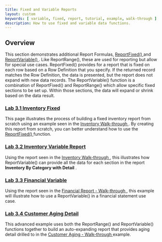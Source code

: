 ```yaml
---
title: Fixed and Variable Reports
layout: custom
keywords: [ variable, fixed, report, tutorial, example, walk-through ]
description: How to use fixed and variable data functions.
---
```


##  **Overview**

This section demonstrates additional Report Formulas, [ ReportFixed() ](wIndex/ReportFixed_61702203.html) and [ ReportVariable() ](wIndex/ReportVariable_61702201.html) . Like ReportRange(), these are used for reporting but allow for special use cases. ReportFixed() provides for a report that is fixed on each row based on a Row Definition that you specify. If the returned record matches the Row Definition, the data is presented, but the report does not expand with new data records. The ReportVariable() function is a combination of ReportFixed() and ReportRange() which allow specific fixed sections to be set up. Within those sections, the data will expand or shrink based on the data result. 

###  [ Lab 3.1 Inventory Fixed ](wGetStarted/L-Create-InventoryFixed.html)

This page illustrates the process of building a fixed inventory report from scratch using an example seen in the  [ Inventory Walk-through ](/wAbout/Inventory-Reports_128091499.html) . By creating this report from scratch, you can better understand how to use the [ ReportFixed() ](wIndex/ReportFixed_61702203.html) function. 

###  [ Lab 3.2 Inventory Variable Report ](wGetStarted/L-Create-InventoryVariable.html)

Using the report seen in the [ Inventory Walk-through ](wAbout/Inventory-Reports_128091499.html) , this illustrates how ReportVariable() can provide all the data for each section in the report **Inventory By Category with Detail** . 

###  [ Lab 3.3 Financial Variable ](wGetStarted/L-Create-FinancialVariable.html)

Using the report seen in the [ Financial Report - Walk-through ](/wAbout/Financial-Report_128091561.html) , this example will illustrate how to use a ReportVariable() in a financial statement use case.

###  [ Lab 3.4 Customer Aging Detail ](wGetStarted/L-Create-CustomerAgingDetail.html)

This advanced example uses both the ReportRange() and ReportVariable() functions together to build an auto-expanding report that provides aging detail drilled to in the [ Customer Aging - Walk-through ](/wAbout/Customer-Aging_128091294.html) example. 
